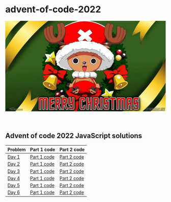 # advent-of-code-2022

![Advent of code 2022](https://github.com/sameer1612/advent-of-code-2022/blob/main/chopper.jpeg)

&nbsp;

## Advent of code 2022 JavaScript solutions

| Problem | Part 1 code | Part 2 code |
|-------------------|-------------|-------------|
|[Day 1](https://adventofcode.com/2022/day/1)|[Part 1 code](https://github.com/sameer1612/advent-of-code-2022/blob/main/codes/day1-part1.js)|[Part 2 code](https://github.com/sameer1612/advent-of-code-2022/blob/main/codes/day1-part2.js)|
|[Day 2](https://adventofcode.com/2022/day/2)|[Part 1 code](https://github.com/sameer1612/advent-of-code-2022/blob/main/codes/day2-part1.js)|[Part 2 code](https://github.com/sameer1612/advent-of-code-2022/blob/main/codes/day2-part2.js)|
|[Day 3](https://adventofcode.com/2022/day/3)|[Part 1 code](https://github.com/sameer1612/advent-of-code-2022/blob/main/codes/day3-part1.js)|[Part 2 code](https://github.com/sameer1612/advent-of-code-2022/blob/main/codes/day3-part2.js)|
|[Day 4](https://adventofcode.com/2022/day/4)|[Part 1 code](https://github.com/sameer1612/advent-of-code-2022/blob/main/codes/day4-part1.js)|[Part 2 code](https://github.com/sameer1612/advent-of-code-2022/blob/main/codes/day4-part2.js)|
|[Day 5](https://adventofcode.com/2022/day/5)|[Part 1 code](https://github.com/sameer1612/advent-of-code-2022/blob/main/codes/day5-part1.js)|[Part 2 code](https://github.com/sameer1612/advent-of-code-2022/blob/main/codes/day5-part2.js)|
|[Day 6](https://adventofcode.com/2022/day/6)|[Part 1 code](https://github.com/sameer1612/advent-of-code-2022/blob/main/codes/day6-part1.js)|[Part 2 code](https://github.com/sameer1612/advent-of-code-2022/blob/main/codes/day6-part2.js)|
